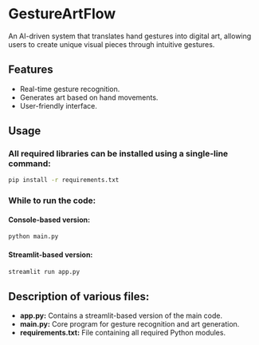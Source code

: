 # GestureArtFlow
An AI-driven system that translates hand gestures into digital art, allowing users to create unique visual pieces through intuitive gestures.

## Features
- Real-time gesture recognition.
- Generates art based on hand movements.
- User-friendly interface.

## Usage
### All required libraries can be installed using a single-line command:
```bash
pip install -r requirements.txt
```

### While to run the code:
#### Console-based version:
```bash
python main.py
```

#### Streamlit-based version:
```bash
streamlit run app.py
```

## Description of various files:
- **app.py:** Contains a streamlit-based version of the main code.
- **main.py:** Core program for gesture recognition and art generation.
- **requirements.txt:** File containing all required Python modules.
